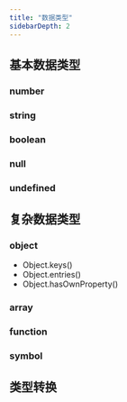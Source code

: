 ```yaml
---
title: "数据类型"
sidebarDepth: 2
---
```


## 基本数据类型

### number

### string

### boolean

### null

### undefined

## 复杂数据类型

### object

- Object.keys()
- Object.entries()
- Object.hasOwnProperty()

### array

### function

### symbol

## 类型转换
